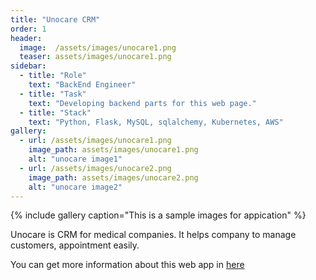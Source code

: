 ```yaml
---
title: "Unocare CRM"
order: 1
header:
  image:  /assets/images/unocare1.png
  teaser: assets/images/unocare1.png
sidebar:
  - title: "Role"
    text: "BackEnd Engineer"
  - title: "Task"
    text: "Developing backend parts for this web page."
  - title: "Stack"
    text: "Python, Flask, MySQL, sqlalchemy, Kubernetes, AWS"
gallery:
  - url: /assets/images/unocare1.png
    image_path: assets/images/unocare1.png
    alt: "unocare image1"
  - url: /assets/images/unocare2.png
    image_path: assets/images/unocare2.png
    alt: "unocare image2"
---
```


{% include gallery caption="This is a sample images for appication" %}

Unocare is CRM for medical companies. It helps company to manage customers, appointment easily.

You can get more information about this web app in [here](https://unocare.co.kr)
